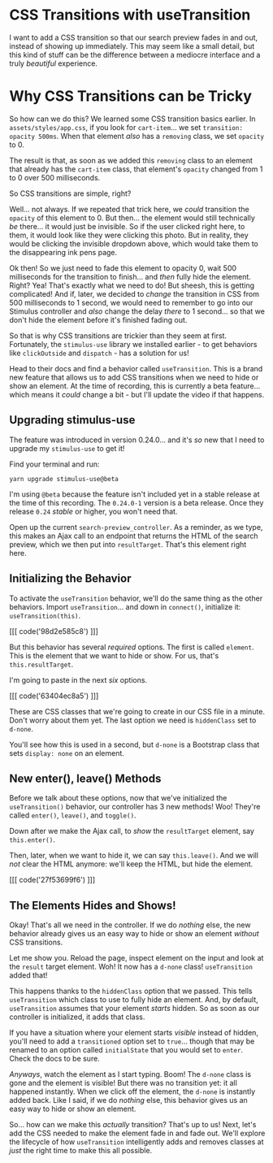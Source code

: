 # CSS Transitions with useTransition

I want to add a CSS transition so that our search preview fades in and out, instead
of showing up immediately. This may seem like a small detail, but this kind of stuff
can be the difference between a mediocre interface and a truly *beautiful* experience.

# Why CSS Transitions can be Tricky

So how can we do this? We learned some CSS transition basics earlier. In
`assets/styles/app.css`, if you look for `cart-item`... we set
`transition: opacity 500ms`. When that element *also* has a `removing` class,
we set `opacity` to 0.

The result is that, as soon as we added this `removing` class to an element that
already has the `cart-item` class, that element's `opacity` changed from 1 to 0
over 500 milliseconds.

So CSS transitions are simple, right?

Well... not always. If we repeated that trick here, we *could* transition the
`opacity` of this element to 0. But then... the element would still technically
*be* there... it would just be invisible. So if the user clicked right here, to
them, it would look like they were clicking this photo. But in reality, they would
be clicking the invisible dropdown above, which would take them to the disappearing
ink pens page.

Ok then! So we just need to fade this element to opacity 0, wait 500 milliseconds
for the transition to finish... and *then* fully hide the element. Right? Yea!
That's exactly what we need to do! But sheesh, this is getting complicated! And
if, later, we decided to *change* the transition in CSS from 500 milliseconds to
1 second, we would need to remember to go into our Stimulus controller and *also*
change the delay *there* to 1 second... so that we don't hide the element before
it's finished fading out.

So that is why CSS transitions are trickier than they seem at first. Fortunately,
the `stimulus-use` library we installed earlier - to get behaviors like `clickOutside`
and `dispatch` - has a solution for us!

Head to their docs and find a behavior called `useTransition`. This is a brand new
feature that allows us to add CSS transitions when we need to hide or show an element.
At the time of recording, this is currently a beta feature... which means it *could*
change a bit - but I'll update the video if that happens.

## Upgrading stimulus-use

The feature was introduced in version 0.24.0... and it's *so* new that I need to
upgrade my `stimulus-use` to get it!

Find your terminal and run:

```terminal
yarn upgrade stimulus-use@beta
```

I'm using `@beta` because the feature isn't included yet in a stable release at
the time of this recording. The `0.24.0-1` version is a beta release. Once they
release `0.24` *stable* or higher, you won't need that.

Open up the current `search-preview_controller`. As a reminder, as we type, this
makes an Ajax call to an endpoint that returns the HTML of the search preview, which
we then put into `resultTarget`. That's this element right here.

## Initializing the Behavior

To activate the `useTransition` behavior, we'll do the same thing as the
other behaviors. Import `useTransition`... and down in `connect()`, initialize
it: `useTransition(this)`.

[[[ code('98d2e585c8') ]]]

But this behavior has several *required* options. The first is called `element`.
This is the element that we want to hide or show. For us, that's
`this.resultTarget`.

I'm going to paste in the next *six* options. 

[[[ code('63404ec8a5') ]]]

These are CSS classes that we're going to create in our CSS file in a minute. 
Don't worry about them yet. The last option we need is `hiddenClass` set to `d-none`.

You'll see how this is used in a second, but `d-none` is a Bootstrap class that
sets `display: none` on an element.

## New enter(), leave() Methods

Before we talk about these options, now that we've initialized the `useTransition()`
behavior, our controller has 3 new methods! Woo! They're called `enter()`,
`leave()`, and `toggle()`.

Down after we make the Ajax call, to *show* the `resultTarget` element, say
`this.enter()`.

Then, later, when we want to hide it, we can say `this.leave()`. And we will *not*
clear the HTML anymore: we'll keep the HTML, but hide the element.

[[[ code('27f53699f6') ]]]

## The Elements Hides and Shows!

Okay! That's all we need in the controller. If we do *nothing* else, the new
behavior already gives us an easy way to hide or show an element *without*
CSS transitions.

Let me show you. Reload the page, inspect element on the input and look at the
`result` target element. Woh! It now has a `d-none` class! `useTransition` added
that!

This happens thanks to the `hiddenClass` option that we passed. This tells
`useTransition` which class to use to fully hide an element. And, by default,
`useTransition` assumes that your element *starts* hidden. So as soon as our
controller is initialized, it adds that class.

If you have a situation where your element starts *visible* instead of hidden,
you'll need to add a `transitioned` option set to `true`... though that may
be renamed to an option called `initialState` that you would set to `enter`.
Check the docs to be sure.

*Anyways*, watch the element as I start typing. Boom! The `d-none` class is
gone and the element is visible! But there was no transition yet: it all happened
instantly. When we click off the element, the `d-none` is instantly added back.
Like I said, if we do *nothing* else, this behavior gives us an easy way to hide
or show an element.

So... how can we make this *actually* transition? That's up to us! Next, let's
add the CSS needed to make the element fade in and fade out. We'll explore the
lifecycle of how `useTransition` intelligently adds and removes classes at
*just* the right time to make this all possible.
